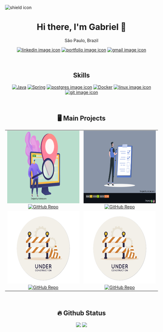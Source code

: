 <!-- online badge -->
<img src="https://img.shields.io/badge/current-online-green" alt="shield icon"></img>


<!-- contact me -->
<h1 align="center">
    Hi there, I'm Gabriel 👋
</h1>

<p align="center">São Paulo, Brazil</p>

<!-- contact -->
<div align="center">
    <!-- linkedin -->
    <a href="https://www.linkedin.com/in/lgabrieldev/"><img src="https://img.shields.io/badge/LinkedIn-0077B5?style=for-the-badge&logo=linkedin&logoColor=white" alt="linkedin image icon"/></a>  
    <!-- portfólio -->
    <a href="https://lgabrieldev.github.io/"><img src="https://img.shields.io/badge/Portfolio-255E63?style=for-the-badge&logo=About.me&logoColor=white" alt="portfolio image icon"/></a> 
    <!-- gmail -->
    <a href="mailto:thegabrielfreitasbf@yahoo.com.br"><img src="https://img.shields.io/badge/Gmail-D14836?style=for-the-badge&logo=gmail&logoColor=white" alt="gmail image icon"/></a>
</div>

<br>
<br>


<!-- skills -->
<h2 align="center">Skills</h2>

<div align="center">
    <!-- backend -->
    <a href="https://github.com/lGabrielDev/learning_java"><img width="40px" src="https://cdn.jsdelivr.net/gh/devicons/devicon/icons/java/java-original.svg" alt="Java" title="Java"/></a>
    <a href="https://github.com/lGabrielDev/learning_spring"><img width="40px" src="https://cdn.jsdelivr.net/gh/devicons/devicon/icons/spring/spring-original.svg" alt="Spring" title="Spring"/></a>
    <a href="https://github.com/lGabrielDev/learning_postgreSQL"><img src="https://cdn.jsdelivr.net/gh/devicons/devicon/icons/postgresql/postgresql-original.svg" alt="postgres image icon" width="40px"/></a>
    <!-- tools -->
    <a href="https://github.com/lGabrielDev/learning_docker"><img width="50" src="https://cdn.jsdelivr.net/gh/devicons/devicon/icons/docker/docker-original.svg" alt="Docker" title="Docker"/></a>
    <a href="https://github.com/lGabrielDev/learning_linux"><img src="https://cdn.jsdelivr.net/gh/devicons/devicon/icons/linux/linux-original.svg" alt="linux image icon" width="40px"/></a>
    <a href="https://github.com/lGabrielDev/learning_git"><img src="https://cdn.jsdelivr.net/gh/devicons/devicon/icons/git/git-original.svg" alt="git image icon" width="40px"/></a>
</div>

<br>
<br>

<!-- My main projects-->
<h2 align="center">🖥️ Main Projects</h2>

<table align="center">
    <!-- row 1 -->
    <tr>
        <!-- card 1 - ultimo projeto feito -->
        <td align="center">
            <a target="_self" href="https://github.com/lGabrielDev/projeto_viaCEP"> 
                <img src="imgs/viacep_logo.svg" alt="todoList image" height="240px" width="400px"/><br>
                <img src="https://github-readme-stats.vercel.app/api/pin/?username=lGabrielDev&repo=projeto_viaCEP&theme=tokyonight" alt="GitHub Repo" width="400px"/>
            </a>
        </td>
        <!-- card 2 -->
        <td align="center">
            <a target="_self" href="https://github.com/lGabrielDev/API_todoList"> 
                <img src="imgs/todo_logo.svg" alt="todoList image" height="240px" width="400px"/><br>
                <img src="https://github-readme-stats.vercel.app/api/pin/?username=lGabrielDev&repo=API_todoList&theme=tokyonight" alt="GitHub Repo" width="400px"/>
            </a>
        </td>
    </tr>
    <!-- row 2 -->
    <tr>
        <!-- card 3 -->
        <td align="center">
            <a href="#"> 
                <img src="imgs/under_construction_image.png" alt="todoList image" height="240px" width="400px"/><br>
                <img src="https://github-readme-stats.vercel.app/api/pin/?username=lGabrielDev&repo=under_construction&theme=tokyonight" alt="GitHub Repo" width="400px"/>
            </a>
        </td>
        <!-- card 4 -->
        <td align="center">
            <a href="#"> 
                <img src="imgs/under_construction_image.png" alt="todoList image" height="240px" width="400px"/><br>
                <img src="https://github-readme-stats.vercel.app/api/pin/?username=lGabrielDev&repo=under_construction&theme=tokyonight" alt="GitHub Repo" width="400px"/>
            </a>
        </td>
    </tr>
</table>

<br>

<!-- github status -->
<div align="center">
    <h2>🔥 Github Status </h2>
    <img height="200px" src="https://github-readme-stats.vercel.app/api?username=lGabrielDev&show_icons=true&theme=tokyonight">
    <img height="200px" src="https://github-readme-stats.vercel.app/api/top-langs/?username=lGabrielDev&hide_progress=false&theme=tokyonight">
</div>